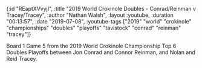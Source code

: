 {:id "REaptXVvyjI",
 :title
 "2019 World Crokinole Doubles - Conrad/Reinman v Tracey/Tracey",
 :author "Nathan Walsh",
 :layout :youtube,
 :duration "00:13:57",
 :date "2019-07-08",
 :youtube-tags
 ["2019"
  "world"
  "crokinole"
  "championships"
  "doubles"
  "playoffs"
  "tavistock"
  "conrad"
  "reinman"
  "tracey"]}


Board 1 Game 5 from the 2019 World Crokinole Championship Top 6 Doubles Playoffs between Jon Conrad and Connor Reinman, and Nolan and Reid Tracey.
